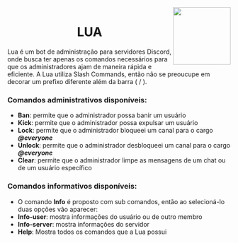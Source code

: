 <img src="https://user-images.githubusercontent.com/97129532/171726044-acf66c67-073d-47da-9d63-86545239b03d.jpg" width="130" height="130" align="right">
  
<h1 align="center">LUA</h1>

Lua é um bot de administração para servidores Discord, onde busca ter apenas os comandos necessários para que os administradores ajam de maneira rápida e eficiente. A Lua utiliza Slash Commands, então não se preoucupe em decorar um prefixo diferente além da barra ( / ).


### Comandos administrativos disponíveis:
- **Ban**: permite que o administrador possa banir um usuário
- **Kick**: permite que o administrador possa expulsar um usuário
- **Lock**: permite que o administrador bloqueei um canal para o cargo ***@everyone***
- **Unlock**: permite que o administrador desbloqueei um canal para o cargo ***@everyone***
- **Clear**: permite que o administrador limpe as mensagens de um chat ou de um usuário específico

### Comandos informativos disponíveis: 
- O comando **Info** é proposto com sub comandos, então ao selecioná-lo duas opções vão aparecer:
- **Info-user**: mostra informações do usuário ou de outro membro
- **Info-server**: mostra informações do servidor
- **Help**: Mostra todos os comandos que a Lua possui
